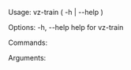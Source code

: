 Usage:
    vz-train ( -h | --help )

Options:
    -h, --help              help for vz-train

Commands:

Arguments:

